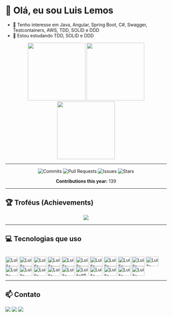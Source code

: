# 👋 Olá, eu sou Luis Lemos
- 👀 Tenho interesse em Java, Angular, Spring Boot, C#, Swagger, Testcontainers, AWS, TDD, SOLID e DDD
- 🌱 Estou estudando TDD, SOLID e DDD

<div align="center">
  <!-- Estatísticas gerais -->
  <img height="180em" src="https://github-readme-stats.vercel.app/api?username=luislemos97&show_icons=true&theme=dracula&include_all_commits=true&count_private=true"/>
  <!-- Linguagens mais usadas -->
  <img height="180em" src="https://github-readme-stats.vercel.app/api/top-langs/?username=luislemos97&layout=compact&langs_count=7&theme=dracula"/>
  <!-- Streak (dias de contribuição seguidos) -->
  <img height="180em" src="https://github-readme-streak-stats.herokuapp.com?user=luislemos97&theme=dracula&date_format=j%20M%5B%20Y%5D"/>
</div>

---
























<!--START_SECTION:stats-->
<div align="center">

![Commits](https://img.shields.io/badge/Commits-35-red?logo=github)
![Pull Requests](https://img.shields.io/badge/PRs-0-blue?logo=github)
![Issues](https://img.shields.io/badge/Issues-0-green?logo=github)
![Stars](https://img.shields.io/badge/Stars-12-yellow?logo=github)

**Contributions this year:** 139

</div>
<!--END_SECTION:stats-->
























---

## 🏆 Troféus (Achievements)
<p align="center">
  <img src="https://github-profile-trophy.vercel.app/?username=luislemos97&theme=dracula&no-frame=true&row=1&column=6" />
</p>

---

## 💻 Tecnologias que uso
<div style="display: inline_block"><br>
  <!-- Java -->
  <img align="center" alt="Luis-Java" height="30" width="40" src="https://cdn.jsdelivr.net/gh/devicons/devicon/icons/java/java-plain.svg">
  <!-- C# -->
  <img align="center" alt="Luis-Csharp" height="30" width="40" src="https://cdn.jsdelivr.net/gh/devicons/devicon/icons/csharp/csharp-original.svg">
  <!-- Spring -->
  <img align="center" alt="Luis-Spring" height="30" width="40" src="https://cdn.jsdelivr.net/gh/devicons/devicon/icons/spring/spring-original.svg">
  <!-- Angular -->
  <img align="center" alt="Luis-Angular" height="30" width="40" src="https://cdn.jsdelivr.net/gh/devicons/devicon/icons/angularjs/angularjs-original.svg">
  <!-- Javascript -->
  <img align="center" alt="Luis-Javascript" height="30" width="40" src="https://cdn.jsdelivr.net/gh/devicons/devicon/icons/javascript/javascript-original.svg">
  <!-- Typescript -->
  <img align="center" alt="Luis-typescript" height="30" width="40" src="https://cdn.jsdelivr.net/gh/devicons/devicon/icons/typescript/typescript-original.svg">
  <!-- HTML5 -->
  <img align="center" alt="Luis-html5" height="30" width="40" src="https://cdn.jsdelivr.net/gh/devicons/devicon/icons/html5/html5-original.svg">
  <!-- CSS3 -->
  <img align="center" alt="Luis-css" height="30" width="40" src="https://cdn.jsdelivr.net/gh/devicons/devicon/icons/css3/css3-original.svg">
  <!-- Jenkins (corrigido para original) -->
  <img align="center" alt="Luis-Jenkins" height="30" width="40" src="https://cdn.jsdelivr.net/gh/devicons/devicon/icons/jenkins/jenkins-original.svg">
  <!-- Selenium -->
  <img align="center" alt="Luis-Selenium" height="30" width="40" src="https://cdn.jsdelivr.net/gh/devicons/devicon/icons/selenium/selenium-original.svg">
  <!-- Docker -->
  <img align="center" alt="Luis-docker" height="30" width="40" src="https://cdn.jsdelivr.net/gh/devicons/devicon/icons/docker/docker-original.svg">
  <!-- Python -->
  <img align="center" alt="Luis-python" height="30" width="40" src="https://cdn.jsdelivr.net/gh/devicons/devicon/icons/python/python-original.svg">
  <!-- Postgres -->
  <img align="center" alt="Luis-postgres" height="30" width="40" src="https://cdn.jsdelivr.net/gh/devicons/devicon/icons/postgresql/postgresql-original.svg">
  <!-- Oracle -->
  <img align="center" alt="Luis-oracle" height="30" width="40" src="https://cdn.jsdelivr.net/gh/devicons/devicon/icons/oracle/oracle-original.svg">
  <!-- Kubernetes -->
  <img align="center" alt="Luis-kubernetes" height="30" width="40" src="https://cdn.jsdelivr.net/gh/devicons/devicon/icons/kubernetes/kubernetes-original.svg">
  <!-- MariaDB -->
  <img align="center" alt="Luis-mariadb" height="30" width="40" src="https://cdn.jsdelivr.net/gh/devicons/devicon/icons/mariadb/mariadb-original-wordmark.svg">
  <!-- Git -->
  <img align="center" alt="Luis-git" height="30" width="40" src="https://cdn.jsdelivr.net/gh/devicons/devicon/icons/git/git-original-wordmark.svg">
  <!-- GitLab -->
  <img align="center" alt="Luis-gitlab" height="30" width="40" src="https://cdn.jsdelivr.net/gh/devicons/devicon/icons/gitlab/gitlab-original-wordmark.svg">
  <!-- Linux -->
  <img align="center" alt="Luis-linux" height="30" width="40" src="https://cdn.jsdelivr.net/gh/devicons/devicon/icons/linux/linux-original.svg">
  <!-- Tomcat -->
  <img align="center" alt="Luis-tomcat" height="30" width="40" src="https://cdn.jsdelivr.net/gh/devicons/devicon/icons/tomcat/tomcat-original-wordmark.svg">
  <!-- YAML -->
  <img align="center" alt="Luis-yaml" height="30" width="40" src="https://cdn.jsdelivr.net/gh/devicons/devicon/icons/yaml/yaml-original.svg">
</div>

---

## 📫 Contato
<div>
 <a href="mailto:luislemosm12@gmail.com"><img src="https://img.shields.io/badge/-Gmail-%23333?style=for-the-badge&logo=gmail&logoColor=white" target="_blank"></a>
 <a href="https://www.linkedin.com/in/luis-lemos97/" target="_blank"><img src="https://img.shields.io/badge/-LinkedIn-%230077B5?style=for-the-badge&logo=linkedin&logoColor=white" target="_blank"></a>
 <a href="https://www.instagram.com/luis_lemos_?igsh=aG84MmZicTlrZXM0&utm_source=qr" target="_blank"><img src="https://img.shields.io/badge/-Instagram-%23E4405F?style=for-the-badge&logo=instagram&logoColor=white" target="_blank"></a>
</div>
